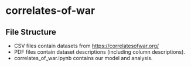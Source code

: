 # correlates-of-war

## File Structure
- CSV files contain datasets from https://correlatesofwar.org/
- PDF files contain dataset descriptions (including column descriptions).
- correlates_of_war.ipynb contains our model and analysis.
